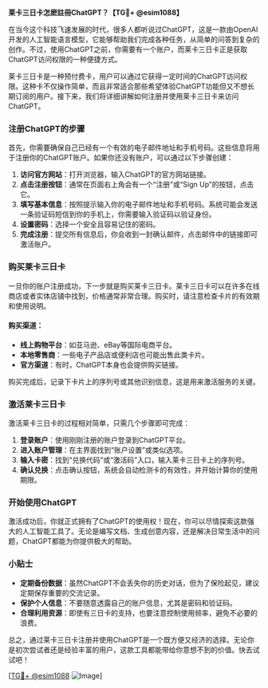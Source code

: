 **莱卡三日卡怎麽註冊ChatGPT？【TG💪+ @esim1088】**

在当今这个科技飞速发展的时代，很多人都听说过ChatGPT，这是一款由OpenAI开发的人工智能语言模型，它能够帮助我们完成各种任务，从简单的问答到复杂的创作。不过，使用ChatGPT之前，你需要有一个账户，而莱卡三日卡正是获取ChatGPT访问权限的一种便捷方式。

莱卡三日卡是一种预付费卡，用户可以通过它获得一定时间的ChatGPT访问权限。这种卡不仅操作简单，而且非常适合那些希望体验ChatGPT功能但又不想长期订阅的用户。接下来，我们将详细讲解如何注册并使用莱卡三日卡来访问ChatGPT。

### 注册ChatGPT的步骤

首先，你需要确保自己已经有一个有效的电子邮件地址和手机号码。这些信息将用于注册你的ChatGPT账户。如果你还没有账户，可以通过以下步骤创建：

1. **访问官方网站**：打开浏览器，输入ChatGPT的官方网站链接。
2. **点击注册按钮**：通常在页面右上角会有一个“注册”或“Sign Up”的按钮，点击它。
3. **填写基本信息**：按照提示输入你的电子邮件地址和手机号码。系统可能会发送一条验证码短信到你的手机上，你需要输入验证码以验证身份。
4. **设置密码**：选择一个安全且容易记住的密码。
5. **完成注册**：提交所有信息后，你会收到一封确认邮件，点击邮件中的链接即可激活账户。

### 购买莱卡三日卡

一旦你的账户注册成功，下一步就是购买莱卡三日卡。莱卡三日卡可以在许多在线商店或者实体店铺中找到，价格通常非常合理。购买时，请注意检查卡片的有效期和使用说明。

#### 购买渠道：
- **线上购物平台**：如亚马逊、eBay等国际电商平台。
- **本地零售商**：一些电子产品店或便利店也可能出售此类卡片。
- **官方渠道**：有时，ChatGPT本身也会提供购买链接。

购买完成后，记录下卡片上的序列号或其他识别信息，这是用来激活服务的关键。

### 激活莱卡三日卡

激活莱卡三日卡的过程相对简单，只需几个步骤即可完成：

1. **登录账户**：使用刚刚注册的账户登录到ChatGPT平台。
2. **进入账户管理**：在主界面找到“账户设置”或类似选项。
3. **输入卡密**：找到“兑换代码”或“激活码”入口，输入莱卡三日卡上的序列号。
4. **确认兑换**：点击确认按钮，系统会自动检测卡的有效性，并开始计算你的使用期限。

### 开始使用ChatGPT

激活成功后，你就正式拥有了ChatGPT的使用权！现在，你可以尽情探索这款强大的人工智能工具了。无论是编写文档、生成创意内容，还是解决日常生活中的问题，ChatGPT都能为你提供极大的帮助。

### 小贴士

- **定期备份数据**：虽然ChatGPT不会丢失你的历史对话，但为了保险起见，建议定期保存重要的交流记录。
- **保护个人信息**：不要随意透露自己的账户信息，尤其是密码和验证码。
- **合理利用资源**：即使有三日卡的支持，也要注意控制使用频率，避免不必要的浪费。

总之，通过莱卡三日卡注册并使用ChatGPT是一个既方便又经济的选择。无论你是初次尝试者还是经验丰富的用户，这款工具都能带给你意想不到的价值。快去试试吧！

[[TG💪+ @esim1088](https://t.me/s/esim1088) ![Image](https://i.postimg.cc/4NQfJmqS/Snipaste-2025-05-13-00-14-12.png)]